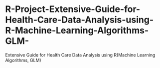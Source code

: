 # R-Project-Extensive-Guide-for-Health-Care-Data-Analysis-using-R-Machine-Learning-Algorithms-GLM-
Extensive Guide for Health Care Data Analysis using R(Machine Learning Algorithms, GLM)
